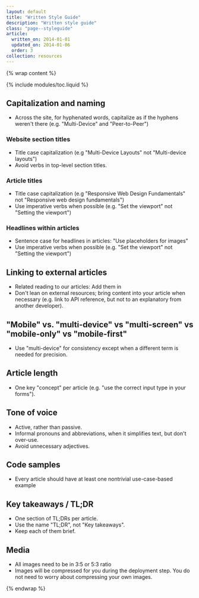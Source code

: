 ```yaml
---
layout: default
title: "Written Style Guide"
description: "Written style guide"
class: "page--styleguide"
article:
  written_on: 2014-01-01
  updated_on: 2014-01-06
  order: 3
collection: resources
---
```


{% wrap content %}

{% include modules/toc.liquid %}


## Capitalization and naming
  * Across the site, for hyphenated words, capitalize as if the hyphens weren't there (e.g. "Multi-Device" and "Peer-to-Peer") 

### Website section titles
  * Title case capitalization (e.g "Multi-Device Layouts" not "Multi-device layouts")  
  * Avoid verbs in top-level section titles.

### Article titles
  * Title case capitalization (e.g "Responsive Web Design Fundamentals" not "Responsive web design fundamentals")
  * Use imperative verbs when possible (e.g. "Set the viewport" not "Setting the viewport")

### Headlines within articles
  * Sentence case for headlines in articles: "Use placeholders for images"
  * Use imperative verbs when possible (e.g. "Set the viewport" not "Setting the viewport")

## Linking to external articles
  * Related reading to our articles: Add them in 
  * Don't lean on external resources; bring content into your article when necessary (e.g. link to API reference, but not to an explanatory from another developer).

## "Mobile" vs. "multi-device" vs "multi-screen" vs "mobile-only" vs "mobile-first"
  * Use "multi-device" for consistency except when a different term is needed for precision.

## Article length
  * One key "concept" per article (e.g. "use the correct input type in your forms").

## Tone of voice
  * Active, rather than passive.
  * Informal pronouns and abbreviations, when it simplifies text, but don't over-use.
  * Avoid unnecessary adjectives.

## Code samples
  * Every article should have at least one nontrivial use-case-based example

## Key takeaways / TL;DR
  * One section of TL;DRs per article.
  * Use the name "TL;DR", not "Key takeaways".
  * Keep each of them brief.

## Media
  * All images need to be in 3:5 or 5:3 ratio
  * Images will be compressed for you during the deployment step.  You do not need to worry about compressing your own images.

{% endwrap %}
